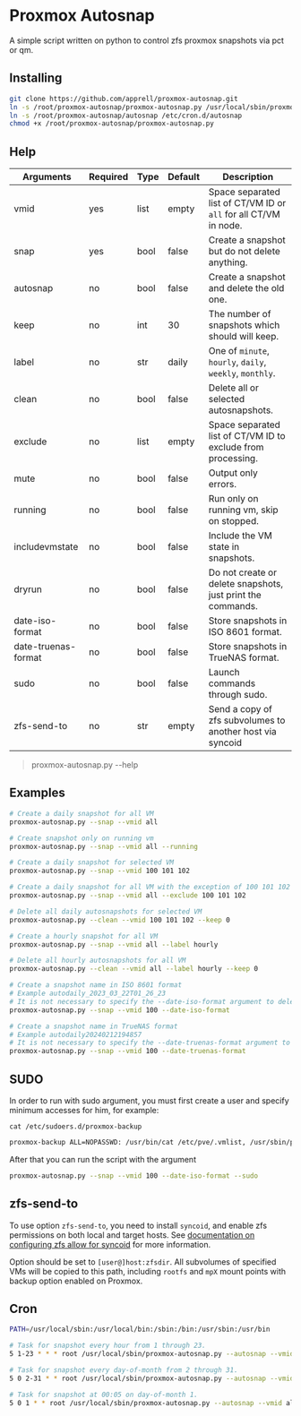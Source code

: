 # Proxmox Autosnap

A simple script written on python to control zfs proxmox snapshots via pct or qm.

## Installing

```bash
git clone https://github.com/apprell/proxmox-autosnap.git
ln -s /root/proxmox-autosnap/proxmox-autosnap.py /usr/local/sbin/proxmox-autosnap.py
ln -s /root/proxmox-autosnap/autosnap /etc/cron.d/autosnap
chmod +x /root/proxmox-autosnap/proxmox-autosnap.py
```

## Help

| Arguments           | Required | Type | Default | Description                                                      |
|---------------------|----------|------|---------|------------------------------------------------------------------|
| vmid                | yes      | list | empty   | Space separated list of CT/VM ID or `all` for all CT/VM in node. |
| snap                | yes      | bool | false   | Create a snapshot but do not delete anything.                    |
| autosnap            | no       | bool | false   | Create a snapshot and delete the old one.                        |
| keep                | no       | int  | 30      | The number of snapshots which should will keep.                  |
| label               | no       | str  | daily   | One of `minute`, `hourly`, `daily`, `weekly`, `monthly`.         |
| clean               | no       | bool | false   | Delete all or selected autosnapshots.                            |
| exclude             | no       | list | empty   | Space separated list of CT/VM ID to exclude from processing.     |
| mute                | no       | bool | false   | Output only errors.                                              |
| running             | no       | bool | false   | Run only on running vm, skip on stopped.                         |
| includevmstate      | no       | bool | false   | Include the VM state in snapshots.                               |
| dryrun              | no       | bool | false   | Do not create or delete snapshots, just print the commands.      |
| date-iso-format     | no       | bool | false   | Store snapshots in ISO 8601 format.                              |
| date-truenas-format | no       | bool | false   | Store snapshots in TrueNAS format.                               |
| sudo                | no       | bool | false   | Launch commands through sudo.                                    |
| zfs-send-to         | no       | str  | empty   | Send a copy of zfs subvolumes to another host via syncoid        |

> proxmox-autosnap.py --help

## Examples

```bash
# Create a daily snapshot for all VM
proxmox-autosnap.py --snap --vmid all

# Create snapshot only on running vm
proxmox-autosnap.py --snap --vmid all --running

# Create a daily snapshot for selected VM
proxmox-autosnap.py --snap --vmid 100 101 102

# Create a daily snapshot for all VM with the exception of 100 101 102
proxmox-autosnap.py --snap --vmid all --exclude 100 101 102

# Delete all daily autosnapshots for selected VM
proxmox-autosnap.py --clean --vmid 100 101 102 --keep 0

# Create a hourly snapshot for all VM
proxmox-autosnap.py --snap --vmid all --label hourly

# Delete all hourly autosnapshots for all VM
proxmox-autosnap.py --clean --vmid all --label hourly --keep 0

# Create a snapshot name in ISO 8601 format
# Example autodaily_2023_03_22T01_26_23
# It is not necessary to specify the --date-iso-format argument to delete snapshots 
proxmox-autosnap.py --snap --vmid 100 --date-iso-format

# Create a snapshot name in TrueNAS format
# Example autodaily20240212194857
# It is not necessary to specify the --date-truenas-format argument to delete snapshots 
proxmox-autosnap.py --snap --vmid 100 --date-truenas-format
```

## SUDO

In order to run with sudo argument, you must first create a user and specify minimum accesses for him, for example:

`cat /etc/sudoers.d/proxmox-backup`

```bash
proxmox-backup ALL=NOPASSWD: /usr/bin/cat /etc/pve/.vmlist, /usr/sbin/pct snapshot *, /usr/sbin/pct listsnapshot *, /usr/sbin/pct delsnapshot *, /usr/sbin/qm snapshot *, /usr/sbin/qm listsnapshot *, /usr/sbin/qm delsnapshot *
```

After that you can run the script with the argument

```bash
proxmox-autosnap.py --snap --vmid 100 --date-iso-format --sudo
```

## zfs-send-to

To use option `zfs-send-to`, you need to install `syncoid`, and enable zfs
permissions on both local and target hosts. See [documentation on configuring zfs allow for syncoid](https://github.com/jimsalterjrs/sanoid/wiki/Syncoid#running-without-root)
for more information.

Option should be set to `[user@]host:zfsdir`. All subvolumes of specified VMs
will be copied to this path, including `rootfs` and `mpX` mount points with
backup option enabled on Proxmox.

## Cron

```bash
PATH=/usr/local/sbin:/usr/local/bin:/sbin:/bin:/usr/sbin:/usr/bin

# Task for snapshot every hour from 1 through 23.
5 1-23 * * * root /usr/local/sbin/proxmox-autosnap.py --autosnap --vmid all --label hourly --keep 23 --mute

# Task for snapshot every day-of-month from 2 through 31.
5 0 2-31 * * root /usr/local/sbin/proxmox-autosnap.py --autosnap --vmid all --label daily --keep 30 --mute

# Task for snapshot at 00:05 on day-of-month 1.
5 0 1 * * root /usr/local/sbin/proxmox-autosnap.py --autosnap --vmid all --label monthly --keep 3 --mute
```
